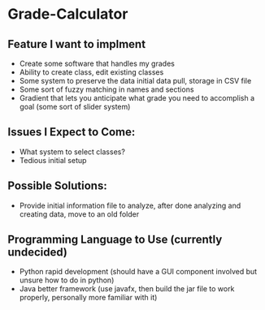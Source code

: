 # Grade-Calculator

## Feature I want to implment
* Create some software that handles my grades
* Ability to create class, edit existing classes
* Some system to preserve the data initial data pull, storage in CSV file
* Some sort of fuzzy matching in names and sections
* Gradient that lets you anticipate what grade you need to accomplish a goal (some sort of slider system)

## Issues I Expect to Come:
* What system to select classes?
* Tedious initial setup


## Possible Solutions:
* Provide initial information file to analyze, after done analyzing and creating data, move to an old folder

## Programming Language to Use (currently undecided)
* Python rapid development (should have a GUI component involved but unsure how to do in python)
* Java better framework (use javafx, then build the jar file to work properly, personally more familiar with it)
